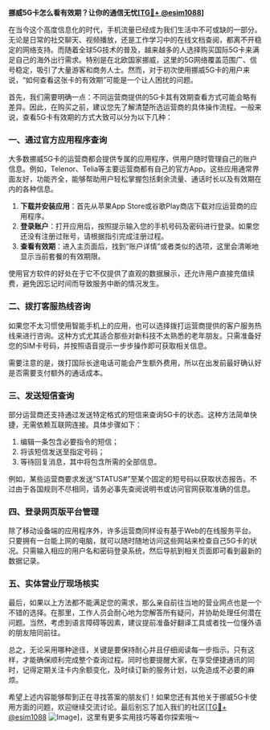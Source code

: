 **挪威5G卡怎么看有效期？让你的通信无忧[[TG💪+ @esim1088](https://t.me/s/esim1088)]**

在当今这个高度信息化的时代，手机流量已经成为我们生活中不可或缺的一部分。无论是日常的社交聊天、视频播放，还是工作学习中的在线文档查阅，都离不开稳定的网络支持。而随着全球5G技术的普及，越来越多的人选择购买国际5G卡来满足自己的海外出行需求。特别是在北欧国家挪威，这里的5G网络覆盖范围广、信号稳定，吸引了大量游客和商务人士。然而，对于初次使用挪威5G卡的用户来说，“如何查看这张卡的有效期”可能是一个让人困扰的问题。

首先，我们需要明确一点：不同运营商提供的5G卡其有效期查看方式可能会略有差异。因此，在购买之前，建议您先了解清楚所选运营商的具体操作流程。一般来说，查看5G卡有效期的方式大致可以分为以下几种：

### 一、通过官方应用程序查询

大多数挪威5G卡的运营商都会提供专属的应用程序，供用户随时管理自己的账户信息。例如，Telenor、Telia等主要运营商都有自己的官方App。这些应用通常界面友好，功能齐全，能够帮助用户轻松掌握包括剩余流量、通话时长以及有效期在内的各种信息。

1. **下载并安装应用**：首先从苹果App Store或谷歌Play商店下载对应运营商的应用程序。
2. **登录账户**：打开应用后，按照提示输入您的手机号码及密码进行登录。如果您还没有注册过账号，请根据指引完成注册过程。
3. **查看有效期**：进入主页面后，找到“账户详情”或者类似的选项，这里会清晰地显示当前套餐的有效期限。

使用官方软件的好处在于它不仅提供了直观的数据展示，还允许用户直接充值续费，避免因忘记时间而导致服务中断的情况发生。

### 二、拨打客服热线咨询

如果您不太习惯使用智能手机上的应用，也可以选择拨打运营商提供的客户服务热线来进行咨询。这种方式尤其适合那些对新科技不太熟悉的老年朋友。只需准备好您的SIM卡号码，并按照语音提示一步步操作即可获取相关信息。

需要注意的是，拨打国际长途电话可能会产生额外费用，所以在出发前最好确认好是否需要支付额外的通话成本。

### 三、发送短信查询

部分运营商还支持通过发送特定格式的短信来查询5G卡的状态。这种方法简单快捷，无需依赖互联网连接。具体步骤如下：

1. 编辑一条包含必要指令的短信；
2. 将该短信发送至指定号码；
3. 等待回复消息，其中将包含所需的全部信息。

例如，某些运营商要求发送“STATUS#”至某个固定的短号码以获取状态报告。不过由于各国规则不尽相同，请务必事先查阅说明书或访问官网获取准确的信息。

### 四、登录网页版平台管理

除了移动设备端的应用程序外，许多运营商同样设有基于Web的在线服务平台。只要拥有一台能上网的电脑，就可以随时随地访问这些网站来检查自己5G卡的状况。只需输入相应的用户名和密码登录系统，然后导航到相关页面即可看到最新的数据记录。

### 五、实体营业厅现场核实

最后，如果以上方法都不能满足您的需求，那么亲自前往当地的营业网点也是一个不错的选择。在那里，工作人员会耐心地为您解答所有疑问，并协助处理任何潜在问题。当然，考虑到语言障碍等因素，建议提前准备好翻译工具或者找一位懂外语的朋友陪同前往。

总之，无论采用哪种途径，关键是要保持耐心并且仔细阅读每一步指示。只有这样，才能确保顺利完成整个查询过程。同时也要提醒大家，在享受便捷通讯的同时，记得定期关注卡内余额变化，及时续订新的服务计划，以免造成不必要的麻烦。

希望上述内容能够帮到正在寻找答案的朋友们！如果您还有其他关于挪威5G卡使用方面的问题，欢迎继续交流讨论。最后别忘了加入我们的社区[[TG💪+ @esim1088](https://t.me/s/esim1088) ![Image](https://i.postimg.cc/4NQfJmqS/Snipaste-2025-05-13-00-14-12.png)]，这里有更多实用技巧等着你探索哦～